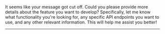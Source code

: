 It seems like your message got cut off. Could you please provide more details about the feature you want to develop? Specifically, let me know what functionality you're looking for, any specific API endpoints you want to use, and any other relevant information. This will help me assist you better!

---

